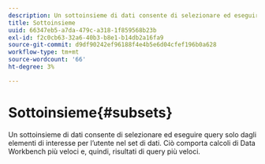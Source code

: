 ```yaml
---
description: Un sottoinsieme di dati consente di selezionare ed eseguire query solo dagli elementi di interesse per l’utente nel set di dati. Ciò comporta calcoli di Data Workbench più veloci e, quindi, risultati di query più veloci.
title: Sottoinsieme
uuid: 66347eb5-a7da-479c-a318-1f859568b23b
exl-id: f2c0cb63-32a6-40b3-b8e1-b14db2a16fa9
source-git-commit: d9df90242ef96188f4e4b5e6d04cfef196b0a628
workflow-type: tm+mt
source-wordcount: '66'
ht-degree: 3%

---
```


# Sottoinsieme{#subsets}

Un sottoinsieme di dati consente di selezionare ed eseguire query solo dagli elementi di interesse per l’utente nel set di dati. Ciò comporta calcoli di Data Workbench più veloci e, quindi, risultati di query più veloci.

